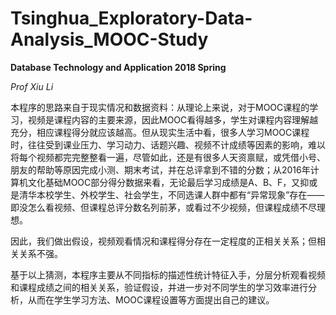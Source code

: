 # Tsinghua_Exploratory-Data-Analysis_MOOC-Study

__Database Technology and Application 2018 Spring__

_Prof Xiu Li_

本程序的思路来自于现实情况和数据资料：从理论上来说，对于MOOC课程的学习，视频是课程内容的主要来源，因此MOOC看得越多，学生对课程内容理解越充分，相应课程得分就应该越高。但从现实生活中看，很多人学习MOOC课程时，往往受到课业压力、学习动力、话题兴趣、视频不计成绩等因素的影响，难以将每个视频都完完整整看一遍，尽管如此，还是有很多人天资禀赋，或凭借小号、朋友的帮助等原因完成小测、期末考试，并在总评拿到不错的分数；从2016年计算机文化基础MOOC部分得分数据来看，无论最后学习成绩是A、B、F，又抑或是清华本校学生、外校学生、社会学生，不同选课人群中都有“异常现象”存在——即没怎么看视频、但课程总评分数名列前茅，或看过不少视频，但课程成绩不尽理想。

因此，我们做出假设，视频观看情况和课程得分存在一定程度的正相关关系；但相关关系不强。

基于以上猜测，本程序主要从不同指标的描述性统计特征入手，分层分析观看视频和课程成绩之间的相关关系，验证假设，并进一步对不同学生的学习效率进行分析，从而在学生学习方法、MOOC课程设置等方面提出自己的建议。
